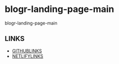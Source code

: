 # blogr-landing-page-main

blogr-landing-page-main

## LINKS

- [GITHUBLINKS](https://github.com/JohnCarlo952/blogr-landing-page-main)
- [NETLIFYLINKS](https://comfy-heliotrope-9be1a1.netlify.app/)
